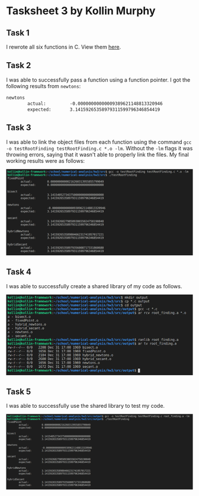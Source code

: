 # Tasksheet 3 by Kollin Murphy

## Task 1

I rewrote all six functions in C. View them [here](codes.md).


## Task 2

I was able to successfully pass a function using a function pointer. I got the following results from `newtons`:

```
newtons
        actual:         -0.00000000000009389621148813320946
        expected:       3.14159265358979311599796346854419
```


## Task 3

I was able to link the object files from each function using the command `gcc -o testRootFinding testRootFinding.c *.o -lm`. Without the `-lm` flags it was throwing errors, saying that it wasn't able to properly link the files. My final working results were as follows:

![task3](img/task3.png)


## Task 4

I was able to successfully create a shared library of my code as follows.

![task4](img/task4.png)


## Task 5

I was able to successfully use the shared library to test my code.

![task5](img/task5.png)
